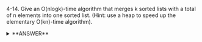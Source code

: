 ﻿4-14. Give an O(nlogk)-time algorithm that merges k sorted lists with a total of n elements into one sorted list. (Hint: use a heap to speed up the elementary O(kn)-time algorithm).

<details>
<summary>**ANSWER**</summary>
  <p>

Iterate through k sorted lists getting minimum value of each one and updating the min value  
When you upate the min value save the list and update that index and subtract index of last one if it has been updated  
Then insert that value into a new list  

---

Scan through all k lists in any order and use the stream of elements to build a heap of k elements. Since bubble_down works in O(logk) for a heap of k elements, we thus solve the problem in O(nlogk).

The elementary algorithm compares the heads of each of the k sorted lists to find the minimum element, 
puts this in the sorted list and repeats.  
The total time is O(kn).  
Suppose instead that we build a heap on the head elements of each of the k lists, with each element labeled as to which list it is from.  
The minimum element can be found and deleted in O(logk) time.  
Further, we can insert the new head of this list in the heap in O(logk) time.  
An alternate O(nlogk) approach would be to merge the lists from as in mergesort, using a binary tree on k leaves (one for each list)

  </p>
</details>

